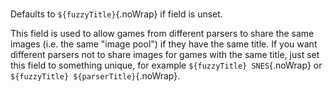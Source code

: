 #

Defaults to `${fuzzyTitle}`{.noWrap} if field is unset.

This field is used to allow games from different parsers to share the same images (i.e. the same "image pool") if they have the same title. If you want different parsers not to share images for games with the same title, just set this field to something unique, for example `${fuzzyTitle} SNES`{.noWrap} or `${fuzzyTitle} ${parserTitle}`{.noWrap}.
